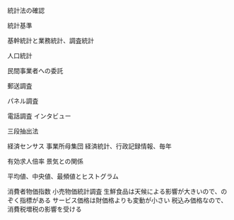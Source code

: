 統計法の確認

統計基準

基幹統計と業務統計、調査統計

人口統計

民間事業者への委託

郵送調査

パネル調査

電話調査
  インタビュー

三段抽出法

経済センサス
  事業所母集団
  経済統計、行政記録情報、毎年

有効求人倍率
  景気との関係

平均値、中央値、最頻値とヒストグラム

消費者物価指数
  小売物価統計調査
  生鮮食品は天候による影響が大きいので、のぞく指標がある
  サービス価格は財価格よりも変動が小さい
  税込み価格なので、消費税増税の影響を受ける
  